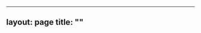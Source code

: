 

---
layout: page
title: ""
---


<html>
	<head>
		<title>Demo</title>
		<style type="text/css">
			.container
			{
				width: 100%;
			}
			
			.container > div
			{
				width: 48%;
				margin: 5px;
				display: inline-block;
				vertical-align:top
			}
		</style>
	</head>
	<body>
		<div class="container">
			<div style="background-color: red;">
				<h2>Column 1</h2>
				<p>Welcome to my website. 

I am a sociologist working on religion, culture, ethnicity, and social games. 

I am a full professor of the sociology of religion at the University of Lausanne where I teach BA and MA courses
in the sociology of religion as well as courses on quantitative, qualitative, and mixed methods.</p>
			</div>
			<div style="background-color: blue">
				<h2>Column 2</h2>
				![Jörg Stolz](assets/Picture_3.jpg)
			</div>			
		</div>
	</body>
</html>







